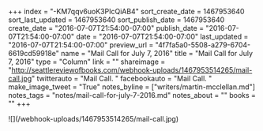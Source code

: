 +++
index = "-KM7qqv6uoK3PIcQiAB4"
sort_create_date = 1467953640
sort_last_updated = 1467953640
sort_publish_date = 1467953640
create_date = "2016-07-07T21:54:00-07:00"
publish_date = "2016-07-07T21:54:00-07:00"
date = "2016-07-07T21:54:00-07:00"
last_updated = "2016-07-07T21:54:00-07:00"
preview_url = "4f7fa5a0-5508-a279-6704-6619cd59918e"
name = "Mail Call for July 7, 2016"
title = "Mail Call for July 7, 2016"
type = "Column"
link = ""
shareimage = "http://seattlereviewofbooks.com/webhook-uploads/1467953514265/mail-call.jpg"
twitterauto = "Mail Call. "
facebookauto = "Mail Call. "
make_image_tweet = "True"
notes_byline = ["writers/martin-mcclellan.md"]
notes_tags = "notes/mail-call-for-july-7-2016.md"
notes_about = ""
books = ""
+++
<p class="image">![](/webhook-uploads/1467953514265/mail-call.jpg)</p>